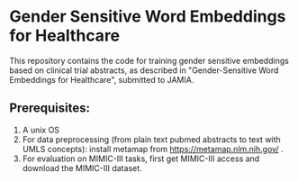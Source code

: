 # Gender Sensitive Word Embeddings for Healthcare
This repository contains the code for training gender sensitive embeddings based on clinical trial abstracts,
as described in "Gender-Sensitive Word Embeddings for Healthcare", submitted to JAMIA.

## Prerequisites:
1. A unix OS
1. For data preprocessing (from plain text pubmed abstracts to text with UMLS concepts): install metamap from https://metamap.nlm.nih.gov/ .
1. For evaluation on MIMIC-III tasks, first get MIMIC-III access and download the MIMIC-III dataset.
